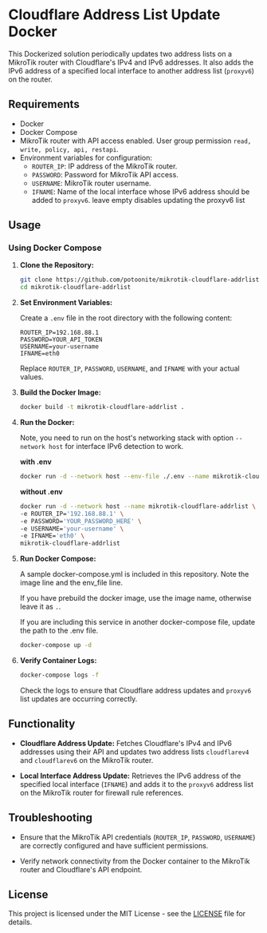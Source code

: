# Cloudflare Address List Update Docker

This Dockerized solution periodically updates two address lists on a MikroTik router with Cloudflare's IPv4 and IPv6 addresses. It also adds the IPv6 address of a specified local interface to another address list (`proxyv6`) on the router.

## Requirements

- Docker
- Docker Compose
- MikroTik router with API access enabled. User group permission `read, write, policy, api, restapi`.
- Environment variables for configuration:
  - `ROUTER_IP`: IP address of the MikroTik router.
  - `PASSWORD`: Password for MikroTik API access.
  - `USERNAME`: MikroTik router username.
  - `IFNAME`: Name of the local interface whose IPv6 address should be added to `proxyv6`. leave empty disables updating the proxyv6 list

## Usage

### Using Docker Compose

1. **Clone the Repository:**

   ```bash
   git clone https://github.com/potoonite/mikrotik-cloudflare-addrlist.git
   cd mikrotik-cloudflare-addrlist
   ```

2. **Set Environment Variables:**

   Create a `.env` file in the root directory with the following content:

   ```plaintext
   ROUTER_IP=192.168.88.1
   PASSWORD=YOUR_API_TOKEN
   USERNAME=your-username
   IFNAME=eth0
   ```

   Replace `ROUTER_IP`, `PASSWORD`, `USERNAME`, and `IFNAME` with your actual values.

3. **Build the Docker Image:**

   ```bash
   docker build -t mikrotik-cloudflare-addrlist .
   ```

4. **Run the Docker:**

   Note, you need to run on the host's networking stack with option `--network host` for interface IPv6 detection to work.

   **with .env**

   ```bash
   docker run -d --network host --env-file ./.env --name mikrotik-cloudflare-addrlist mikrotik-cloudflare-addrlist
   ```


   **without .env**

    ```bash
    docker run -d --network host --name mikrotik-cloudflare-addrlist \
    -e ROUTER_IP='192.168.88.1' \
    -e PASSWORD='YOUR_PASSWORD_HERE' \
    -e USERNAME='your-username' \
    -e IFNAME='eth0' \
    mikrotik-cloudflare-addrlist
    ```

5. **Run Docker Compose:**

   A sample docker-compose.yml is included in this repository. Note the image line and the env_file line.
   
   If you have prebuild the docker image, use the image name, otherwise leave it as `.`.
   
   If you are including this service in another docker-compose file, update the path to the .env file.

   ```bash
   docker-compose up -d
   ```

6. **Verify Container Logs:**

   ```bash
   docker-compose logs -f
   ```

   Check the logs to ensure that Cloudflare address updates and `proxyv6` list updates are occurring correctly.

## Functionality

- **Cloudflare Address Update:** Fetches Cloudflare's IPv4 and IPv6 addresses using their API and updates two address lists `cloudflarev4` and `cloudflarev6` on the MikroTik router.
  
- **Local Interface Address Update:** Retrieves the IPv6 address of the specified local interface (`IFNAME`) and adds it to the `proxyv6` address list on the MikroTik router for firewall rule references.

## Troubleshooting

- Ensure that the MikroTik API credentials (`ROUTER_IP`, `PASSWORD`, `USERNAME`) are correctly configured and have sufficient permissions.
  
- Verify network connectivity from the Docker container to the MikroTik router and Cloudflare's API endpoint.

## License

This project is licensed under the MIT License - see the [LICENSE](LICENSE) file for details.